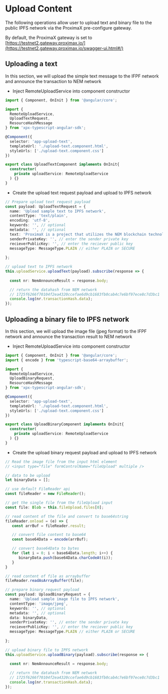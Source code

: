 # Upload Content

The following operations allow user to upload text and binary file to the public IPFS network via the ProximaX pre-configure gateway.

By default, the ProximaX gateway is set to [https://testnet2.gateway.proximax.io/](https://testnet2.gateway.proximax.io/swagger-ui.html#/)

## Uploading a text

In this section, we will upload the simple text message to the IFPF network and
announce the transaction to NEM network

- Inject RemoteUploadService into component constructor

```ts
import { Component, OnInit } from '@angular/core';

import {
  RemoteUploadService,
  UploadTextRequest,
  ResourceHashMessage
} from 'xpx-typescript-angular-sdk';

@Component({
  selector: 'app-upload-text',
  templateUrl: './upload-text.component.html',
  styleUrls: ['./upload-text.component.css']
})

export class UploadTextComponent implements OnInit{
  constructor(
    private uploadService: RemoteUploadService
  ) {}
}
```

- Create the upload text request payload and upload to IPFS network

```ts
// Prepare upload text request payload
const payload: UploadTextRequest = {
  name: 'Upload sample text to IPFS network',
  contentType: 'text/plain',
  encoding: 'utf-8',
  keywords: '', // optional
  metadata: '', // optional
  text: 'ProximaX is a project that utilizes the NEM blockchain technology with the IPFS P2P storage technology to form a very powerful proofing solution for documents or files which are stored in an immutable and irreversible manner, similar to the blockchain technology solutions.',
  senderPrivateKey: '', // enter the sender private key
  recieverPublicKey: '', // enter the reciever public key
  messageType: MessageType.PLAIN // either PLAIN or SECURE
  
};

// upload text to IPFS network
this.uploadService.uploadText(payload).subscribe(response => {
 
  const nr: NemAnnounceResult = response.body;

  // return the datahash from NEM network
  // 1725f6266f70104f2ea4320ccefae6d9cb1683fb0cab4c7e6bf97ece8c7d3bc1
  console.log(nr.transactionHash.data);  
});
```

## Uploading a binary file to IPFS network

In this section, we will upload the image file (jpeg format) to the IFPF network and announce the transaction result to NEM network

- Inject RemoteUploadService into component constructor

```ts
import { Component, OnInit } from '@angular/core';
import { encode } from 'typescript-base64-arraybuffer';

import {
  RemoteUploadService,
  UploadBinaryRequest,
  ResourceHashMessage
} from 'xpx-typescript-angular-sdk';

@Component({
  selector: 'app-upload-text',
  templateUrl: './upload-text.component.html',
  styleUrls: ['./upload-text.component.css']
})

export class UploadBinaryComponent implements OnInit{
  constructor(
    private uploadService: RemoteUploadService
  ) {}
}
```

- Create the upload binary request payload and upload to IPFS network

```ts
// Read the image file from the input html element
// <input type="file" formControlName="fileUpload" multiple />

// data to be upload
let binaryData = [];

// use default FileReader api
const fileReader = new FileReader();

// get the single file from the fileUpload input
const file: Blob = this.fileUpload.files[0];

// read content of the file and convert to base64string
fileReader.onload = (e) => {
   const arrBuf = fileReader.result;

   // convert file content to base64
   const base64Data = encode(arrBuf);

   // convert base64Data to bytes
   for (let i = 0; i < base64Data.length; i++) {
      binaryData.push(base64Data.charCodeAt(i));
   }
}

// read content of file as arraybuffer
fileReader.readAsArrayBuffer(file);

// prepare binary request payload
const payload: UploadBinaryRequest = {
  name: 'Upload sample image file to IPFS network',
  contentType: 'image/jpeg',
  keywords: '', // optional
  metadata: '', // optional
  data: binaryData,
  senderPrivateKey: '', // enter the sender private key
  recieverPublicKey: '', // enter the reciever public key
  messageType: MessageType.PLAIN // either PLAIN or SECURE
  
};

// upload binary file to IPFS network
this.uploadService.uploadBinary(payload).subscribe(response => {
 
  const nr: NemAnnounceResult = response.body;

  // return the datahash from NEM network
  // 1725f6266f70104f2ea4320ccefae6d9cb1683fb0cab4c7e6bf97ece8c7d3bc1
  console.log(nr.transactionHash.data);  
});
```